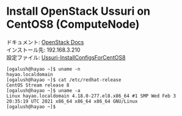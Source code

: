 # Install OpenStack Ussuri on CentOS8 (ComputeNode)
ドキュメント: [OpenStack Docs](https://docs.openstack.org/install-guide/)  
インストール先: 192.168.3.210  
設定ファイル: [Ussuri-InstallConfigsForCentOS8](hoge)
```
[ogalush@hayao ~]$ uname -n
hayao.localdomain
[ogalush@hayao ~]$ cat /etc/redhat-release 
CentOS Stream release 8
[ogalush@hayao ~]$ uname -a
Linux hayao.localdomain 4.18.0-277.el8.x86_64 #1 SMP Wed Feb 3 20:35:19 UTC 2021 x86_64 x86_64 x86_64 GNU/Linux
[ogalush@hayao ~]$
```
